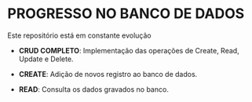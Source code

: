 # PROGRESSO NO BANCO DE DADOS 

Este repositório está em constante evolução

- **CRUD COMPLETO**: Implementação das operações   de Create, Read, Update e Delete.

- **CREATE**:   Adição  de novos  registro ao banco de dados.
- **READ**: Consulta os dados gravados no banco.
